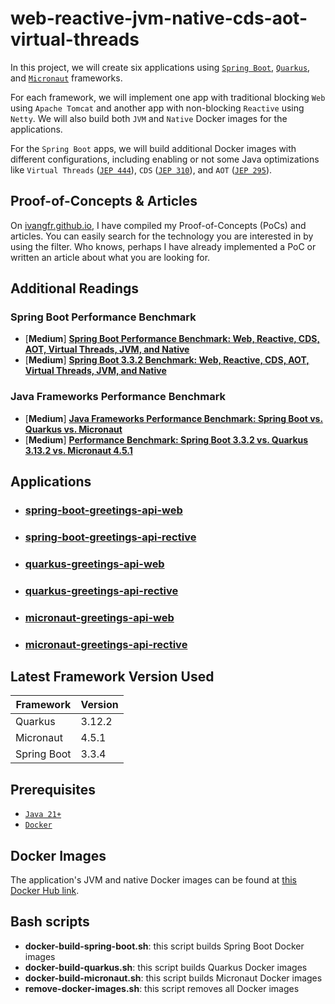# web-reactive-jvm-native-cds-aot-virtual-threads

In this project, we will create six applications using [`Spring Boot`](https://docs.spring.io/spring-boot/index.html), [`Quarkus`](https://quarkus.io/), and [`Micronaut`](https://micronaut.io/) frameworks.

For each framework, we will implement one app with traditional blocking `Web` using `Apache Tomcat` and another app with non-blocking `Reactive` using `Netty`. We will also build both `JVM` and `Native` Docker images for the applications.

For the `Spring Boot` apps, we will build additional Docker images with different configurations, including enabling or not some Java optimizations like `Virtual Threads` ([`JEP 444`](https://openjdk.org/jeps/444)), `CDS` ([`JEP 310`](https://openjdk.org/jeps/310)), and `AOT` ([`JEP 295`](https://openjdk.org/jeps/295)).

## Proof-of-Concepts & Articles

On [ivangfr.github.io](https://ivangfr.github.io), I have compiled my Proof-of-Concepts (PoCs) and articles. You can easily search for the technology you are interested in by using the filter. Who knows, perhaps I have already implemented a PoC or written an article about what you are looking for.

## Additional Readings

### Spring Boot Performance Benchmark

- \[**Medium**\] [**Spring Boot Performance Benchmark: Web, Reactive, CDS, AOT, Virtual Threads, JVM, and Native**](https://medium.com/@ivangfr/spring-boot-performance-benchmark-web-reactive-cds-aot-virtual-threads-jvm-and-native-29295c8099b0)
- \[**Medium**\] [**Spring Boot 3.3.2 Benchmark: Web, Reactive, CDS, AOT, Virtual Threads, JVM, and Native**](https://medium.com/@ivangfr/spring-boot-3-3-2-benchmark-web-reactive-cds-aot-virtual-threads-jvm-and-native-42d3b704e88e)

### Java Frameworks Performance Benchmark

- \[**Medium**\] [**Java Frameworks Performance Benchmark: Spring Boot vs. Quarkus vs. Micronaut**](https://medium.com/@ivangfr/java-frameworks-performance-benchmark-spring-boot-vs-quarkus-vs-micronaut-028b6dbfef2e)
- \[**Medium**\] [**Performance Benchmark: Spring Boot 3.3.2 vs. Quarkus 3.13.2 vs. Micronaut 4.5.1**](https://medium.com/@ivangfr/performance-benchmark-spring-boot-3-3-2-vs-quarkus-3-13-2-vs-micronaut-4-5-1-515bae82d04f)

## Applications

- ### [spring-boot-greetings-api-web](https://github.com/ivangfr/web-reactive-jvm-native-cds-aot-virtual-threads/tree/main/spring-boot-greetings-api-web)
- ### [spring-boot-greetings-api-rective](https://github.com/ivangfr/web-reactive-jvm-native-cds-aot-virtual-threads/tree/main/spring-boot-greetings-api-reactive)
- ### [quarkus-greetings-api-web](https://github.com/ivangfr/web-reactive-jvm-native-cds-aot-virtual-threads/tree/main/quarkus-greetings-api-web)
- ### [quarkus-greetings-api-rective](https://github.com/ivangfr/web-reactive-jvm-native-cds-aot-virtual-threads/tree/main/quarkus-greetings-api-reactive)
- ### [micronaut-greetings-api-web](https://github.com/ivangfr/web-reactive-jvm-native-cds-aot-virtual-threads/tree/main/micronaut-greetings-api-web)
- ### [micronaut-greetings-api-rective](https://github.com/ivangfr/web-reactive-jvm-native-cds-aot-virtual-threads/tree/main/micronaut-greetings-api-reactive)

## Latest Framework Version Used

| Framework   | Version |
|-------------|---------|
| Quarkus     | 3.12.2  |
| Micronaut   | 4.5.1   |
| Spring Boot | 3.3.4   |

## Prerequisites

- [`Java 21+`](https://www.oracle.com/java/technologies/downloads/#java21)
- [`Docker`](https://www.docker.com/)

## Docker Images

The application's JVM and native Docker images can be found at [this Docker Hub link](https://hub.docker.com/u/ivanfranchin).

## Bash scripts

- **docker-build-spring-boot.sh**: this script builds Spring Boot Docker images
- **docker-build-quarkus.sh**: this script builds Quarkus Docker images
- **docker-build-micronaut.sh**: this script builds Micronaut Docker images
- **remove-docker-images.sh**: this script removes all Docker images
